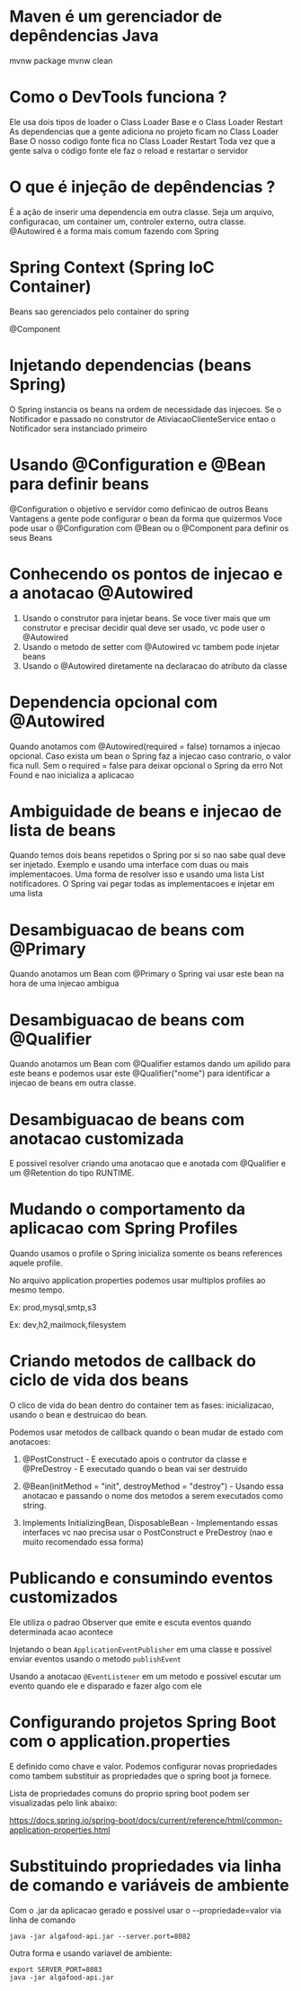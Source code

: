 # Maven é um gerenciador de depêndencias Java

mvnw package
mvnw clean

# Como o DevTools funciona ?

Ele usa dois tipos de loader o Class Loader Base e o Class Loader Restart
As dependencias que a gente adiciona no projeto ficam no Class Loader Base
O nosso codigo fonte fica no Class Loader Restart
Toda vez que a gente salva o código fonte ele faz o reload e restartar o servidor

# O que é injeção de depêndencias ?

É a ação de inserir uma dependencia em outra classe. 
Seja um arquivo, configuracao, um container um, controler externo, outra classe.
@Autowired é a forma mais comum fazendo com Spring

# Spring Context (Spring IoC Container)

Beans sao gerenciados pelo container do spring

@Component

# Injetando dependencias (beans Spring)

O Spring instancia os beans na ordem de necessidade das injecoes. 
Se o Notificador e passado no construtor de AtiviacaoClienteService 
entao o Notificador sera instanciado primeiro

# Usando @Configuration e @Bean para definir beans

@Configuration o objetivo e servidor como definicao de outros Beans
Vantagens a gente pode configurar o bean da forma que quizermos
Voce pode usar o @Configuration com @Bean ou o @Component para definir os seus Beans

# Conhecendo os pontos de injecao e a anotacao @Autowired
1. Usando o construtor para injetar beans. Se voce tiver mais que um construtor e precisar decidir qual deve ser usado, vc pode user o @Autowired
2. Usando o metodo de setter com @Autowired vc tambem pode injetar beans
3. Usando o @Autowired diretamente na declaracao do atributo da classe

# Dependencia opcional com @Autowired

Quando anotamos com @Autowired(required = false) tornamos a injecao opcional. Caso exista um bean o Spring faz a injecao caso contrario, o valor fica null.
Sem o required = false para deixar opcional o Spring da erro Not Found e nao inicializa a aplicacao

# Ambiguidade de beans e injecao de lista de beans

Quando temos dois beans repetidos o Spring por si so nao sabe qual deve ser injetado. Exemplo e usando uma interface com duas ou mais implementacoes.
Uma forma de resolver isso e usando uma lista List<Notificador> notificadores. O Spring vai pegar todas as implementacoes e injetar em uma lista

# Desambiguacao de beans com @Primary

Quando anotamos um Bean com @Primary o Spring vai usar este bean na hora de uma injecao ambigua

# Desambiguacao de beans com @Qualifier

Quando anotamos um Bean com @Qualifier estamos dando um apilido para este beans e podemos usar este @Qualifier("nome") para identificar a injecao de beans em outra classe.

# Desambiguacao de beans com anotacao customizada

E possivel resolver criando uma anotacao que e anotada com @Qualifier e um @Retention do tipo RUNTIME.

# Mudando o comportamento da aplicacao com Spring Profiles
Quando usamos o profile o Spring inicializa somente os beans references aquele profile.

No arquivo application.properties podemos usar multiplos profiles ao mesmo tempo. 

Ex: prod,mysql,smtp,s3

Ex: dev,h2,mailmock,filesystem

# Criando metodos de callback do ciclo de vida dos beans

O clico de vida do bean dentro do container tem as fases: inicializacao, usando o bean e destruicao do bean.

Podemos usar metodos de callback quando o bean mudar de estado com anotacoes: 

1. @PostConstruct - E executado apois o contrutor da classe e @PreDestroy - E executado quando o bean vai ser destruido

2. @Bean(initMethod = "init", destroyMethod = "destroy") - Usando essa anotacao e passando o nome dos metodos a serem executados como string.

3. Implements InitializingBean, DisposableBean - Implementando essas interfaces vc nao precisa usar o PostConstruct e PreDestroy (nao e muito recomendado essa forma)

# Publicando e consumindo eventos customizados

Ele utiliza o padrao Observer que emite e escuta eventos quando determinada acao acontece

Injetando o bean `ApplicationEventPublisher` em uma classe e possivel enviar eventos usando o metodo `publishEvent`

Usando a anotacao `@EventListener` em um metodo e possivel escutar um evento quando ele e disparado e fazer algo com ele 

# Configurando projetos Spring Boot com o application.properties

E definido como chave e valor. Podemos configurar novas propriedades como tambem substituir as propriedades que o spring boot ja fornece.

Lista de propriedades comuns do proprio spring boot podem ser visualizadas pelo link abaixo:

https://docs.spring.io/spring-boot/docs/current/reference/html/common-application-properties.html

# Substituindo propriedades via linha de comando e variáveis de ambiente

Com o .jar da aplicacao gerado e possivel usar o --propriedade=valor via linha de comando

```
java -jar algafood-api.jar --server.port=8082
```

Outra forma e usando variavel de ambiente:

```
export SERVER_PORT=8083
java -jar algafood-api.jar
```
